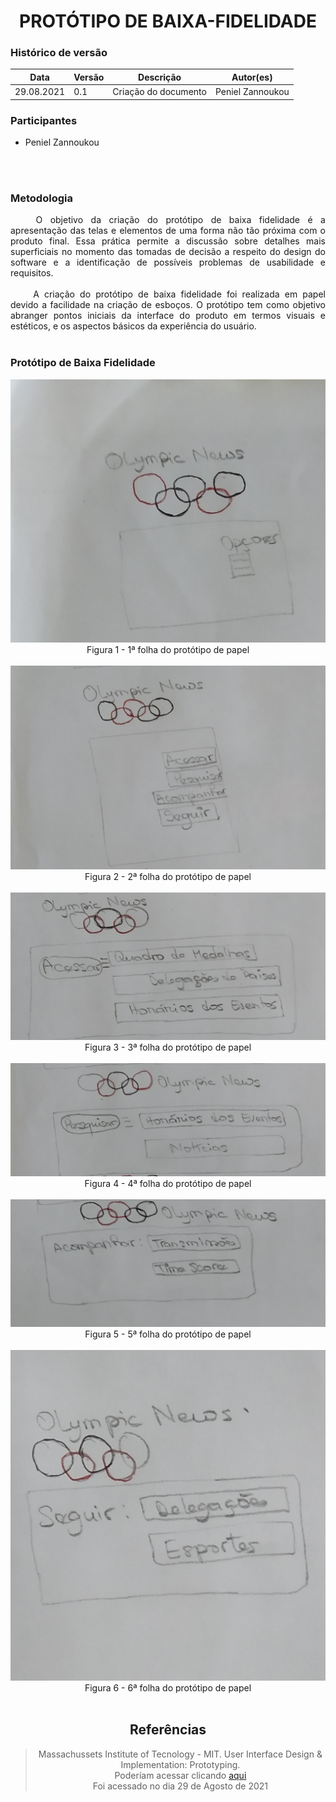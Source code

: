 # <center> PROTÓTIPO DE BAIXA-FIDELIDADE


### Histórico de versão<br>

|Data | Versão | Descrição | Autor(es)|
| -- | -- | -- | -- |
| 29.08.2021 | 0.1 | Criação do documento | Peniel Zannoukou|

### Participantes

* Peniel Zannoukou

<br><br>


### Metodologia
<div align="justify">&emsp;&emsp; O objetivo da criação do protótipo de baixa fidelidade é a apresentação das telas e elementos de uma forma não tão próxima com o produto final. Essa prática permite a discussão sobre detalhes mais superficiais no momento das tomadas de decisão a respeito do design do software e a identificação de possíveis problemas de usabilidade e requisitos. 
</div><br>

<div align="justify">&emsp;&emsp; A criação do protótipo de baixa fidelidade foi realizada em papel devido a facilidade na criação de esboços. O protótipo tem como objetivo abranger pontos iniciais da interface do produto em termos visuais e estéticos, e os aspectos básicos da experiência do usuário. 
</div><br>

### Protótipo de Baixa Fidelidade
<img src="../docs/imagens/p1.jpg">
<center> Figura 1 - 1ª folha do protótipo de papel<br><br>

<img src="../docs/imagens/p2.jpg">
<center> Figura 2 - 2ª folha do protótipo de papel<br><br>

<img src="../docs/imagens/p3.jpg">
<center> Figura 3 - 3ª folha do protótipo de papel<br><br>

<img src="../docs/imagens/p4.jpg">
<center> Figura 4 - 4ª folha do protótipo de papel<br><br>

<img src="../docs/imagens/p5.jpg">
<center> Figura 5 - 5ª folha do protótipo de papel<br><br>

<img src="../docs/imagens/p6.jpg">
<center> Figura 6 - 6ª folha do protótipo de papel<br><br>


## Referências
> Massachussets Institute of Tecnology - MIT. User Interface Design & Implementation: Prototyping.<br> Poderíam acessar clicando <a href="http://web.mit.edu/6.813/www/sp17/classes/08-prototyping/">aqui</a>
<br>Foi acessado no dia 29 de Agosto de 2021
